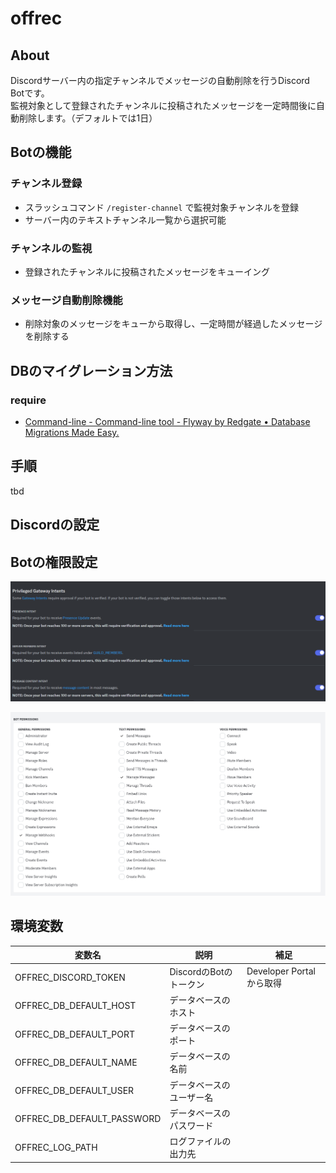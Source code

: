 # offrec

## About

Discordサーバー内の指定チャンネルでメッセージの自動削除を行うDiscord Botです。  
監視対象として登録されたチャンネルに投稿されたメッセージを一定時間後に自動削除します。（デフォルトでは1日）  

## Botの機能

### チャンネル登録

- スラッシュコマンド `/register-channel` で監視対象チャンネルを登録
- サーバー内のテキストチャンネル一覧から選択可能

### チャンネルの監視

- 登録されたチャンネルに投稿されたメッセージをキューイング

### メッセージ自動削除機能

- 削除対象のメッセージをキューから取得し、一定時間が経過したメッセージを削除する

## DBのマイグレーション方法

### require

- [Command-line - Command-line tool - Flyway by Redgate • Database Migrations Made Easy.](https://flywaydb.org/documentation/usage/commandline/)

## 手順

tbd

## Discordの設定

## Botの権限設定

![memo1](./memo1.png)

![memo2](./memo2.png)

## 環境変数

| 変数名                     | 説明                     | 補足                      |
| -------------------------- | ------------------------ | ------------------------- |
| OFFREC_DISCORD_TOKEN       | DiscordのBotのトークン   | Developer Portal から取得 |
| OFFREC_DB_DEFAULT_HOST     | データベースのホスト     |                           |
| OFFREC_DB_DEFAULT_PORT     | データベースのポート     |                           |
| OFFREC_DB_DEFAULT_NAME     | データベースの名前       |                           |
| OFFREC_DB_DEFAULT_USER     | データベースのユーザー名 |                           |
| OFFREC_DB_DEFAULT_PASSWORD | データベースのパスワード |                           |
| OFFREC_LOG_PATH            | ログファイルの出力先     |                           |

